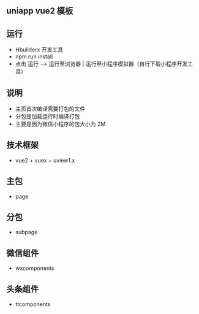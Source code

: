 ## uniapp vue2 模板

## 运行
-	Hbuilderx 开发工具
-	npm run install
-	点击 运行 --> 运行至浏览器 | 运行至小程序模拟器（自行下载小程序开发工具）

## 说明
- 主页首次编译需要打包的文件
- 分包是加载运行时编译打包
- 主要是因为微信小程序的包大小为 2M
	
## 技术框架
 
 - vue2 + vuex + uview1.x

## 主包
	
- page
	
## 分包

- subpage

## 微信组件

- wxcomponents

## 头条组件

- ttcomponents
